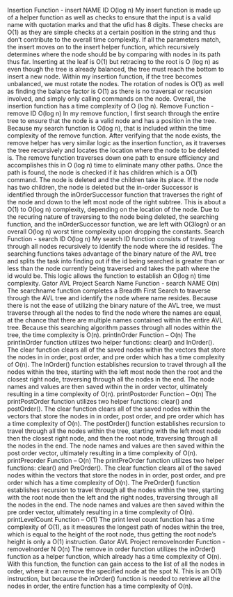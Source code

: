 Insertion Function - insert NAME ID O(log n)
My insert function is made up of a helper function as well as checks to ensure that the input is a valid
name with quotation marks and that the ufid has 8 digits. These checks are O(1) as they are simple
checks at a certain position in the string and thus don’t contribute to the overall time complexity. If all
the parameters match, the insert moves on to the insert helper function, which recursively determines
where the node should be by comparing with nodes in its path thus far. Inserting at the leaf is O(1) but
retracing to the root is O (log n) as even though the tree is already balanced, the tree must reach the
bottom to insert a new node. Within my insertion function, if the tree becomes unbalanced, we must
rotate the nodes. The rotation of nodes is O(1) as well as finding the balance factor is O(1) as there is no
traversal or recursion involved, and simply only calling commands on the node. Overall, the insertion
function has a time complexity of O (log n).
Remove Function - remove ID O(log n)
In my remove function, I first search through the entire tree to ensure that the node is a valid node and
has a position in the tree. Because my search function is O(log n), that is included within the time
complexity of the remove function. After verifying that the node exists, the remove helper has very
similar logic as the insertion function, as it traverses the tree recursively and locates the location where
the node to be deleted is. The remove function traverses down one path to ensure efficiency and
accomplishes this in O (log n) time to eliminate many other paths. Once the path is found, the node is
checked if it has children which is a O(1) command. The node is deleted and the children take its place. If
the node has two children, the node is deleted but the in-order Successor is identified through the
inOrderSuccessor function that traverses the right of the node and down to the left most node of the
right subtree. This is about a O(1) to O(log n) complexity, depending on the location of the node. Due to
the recuring nature of traversing to the node being deleted, the searching function, and the
inOrderSuccessor function, we are left with O(3logn) or an overall O(log n) worst time complexity upon
dropping the constants.
Search Function - search ID O(log n)
My search ID function consists of traveling through all nodes recursively to identify the node where the
id resides. The searching functions takes advantage of the binary nature of the AVL tree and splits the
task into finding out if the id being searched is greater than or less than the node currently being
traversed and takes the path where the id would be. This logic allows the function to establish an O(log n)
time complexity.
Gator AVL Project
Search Name Function - search NAME O(n)
The searchname function completes a Breadth First Search to traverse through the AVL tree and identify
the node where name resides. Because there is not the ease of utilizing the binary nature of the AVL tree,
we must traverse through all the nodes to find the node where the names are equal, at the chance that
there are multiple names contained within the entire AVL tree. Because this searching algorithm passes
through all nodes within the tree, the time complexity is O(n).
printInOrder Function – O(n)
The printInOrder function utilizes two helper functions: clear() and InOrder(). The clear function clears all
of the saved nodes within the vectors that store the nodes in in order, post order, and pre order which
has a time complexity of O(n). The InOrder() function establishes recursion to travel through all the
nodes within the tree, starting with the left most node then the root and the closest right node,
traversing through all the nodes in the end. The node names and values are then saved within the in
order vector, ultimately resulting in a time complexity of O(n).
printPostorder Function – O(n)
The printPostOrder function utilizes two helper functions: clear() and postOrder(). The clear function
clears all of the saved nodes within the vectors that store the nodes in in order, post order, and pre order
which has a time complexity of O(n). The postOrder() function establishes recursion to travel through all
the nodes within the tree, starting with the left most node then the closest right node, and then the root
node, traversing through all the nodes in the end. The node names and values are then saved within the
post order vector, ultimately resulting in a time complexity of O(n).
printPreorder Function – O(n)
The printPreOrder function utilizes two helper functions: clear() and PreOrder(). The clear function clears
all of the saved nodes within the vectors that store the nodes in in order, post order, and pre order which
has a time complexity of O(n). The PreOrder() function establishes recursion to travel through all the
nodes within the tree, starting with the root node then the left and the right nodes, traversing through
all the nodes in the end. The node names and values are then saved within the pre order vector,
ultimately resulting in a time complexity of O(n).
printLevelCount Function – O(1)
The print level count function has a time complexity of O(1), as it measures the longest path of nodes
within the tree, which is equal to the height of the root node, thus getting the root node’s height is only
a O(1) instruction.
Gator AVL Project
removeInorder Function - removeInorder N O(n)
The remove in order function utilizes the inOrder() function as a helper function, which already has a
time complexity of O(n). With this function, the function can gain access to the list of all the nodes in
order, where it can remove the specified node at the spot N. This is an O(1) instruction, but because the
inOrder() function is needed to retrieve all the nodes in order, the entire function has a time complexity
of O(n).
